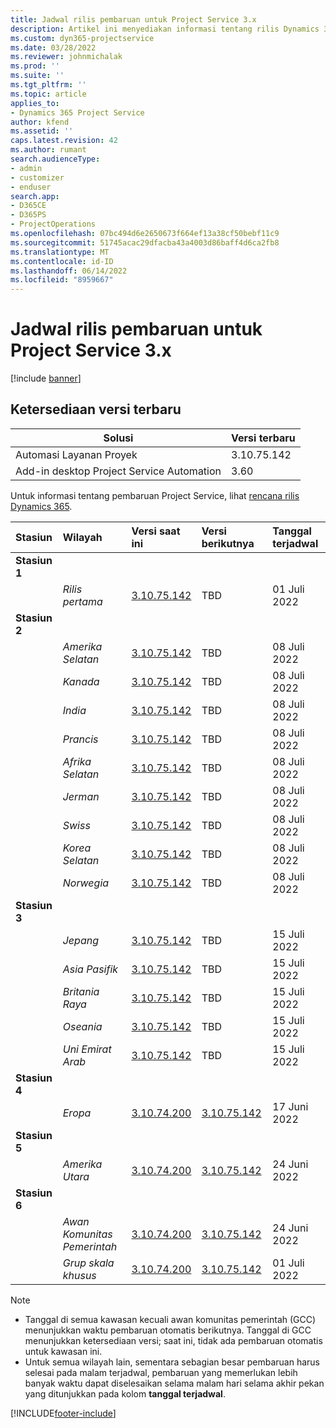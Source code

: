 ```yaml
---
title: Jadwal rilis pembaruan untuk Project Service 3.x
description: Artikel ini menyediakan informasi tentang rilis Dynamics 365 Project Service Automation.
ms.custom: dyn365-projectservice
ms.date: 03/28/2022
ms.reviewer: johnmichalak
ms.prod: ''
ms.suite: ''
ms.tgt_pltfrm: ''
ms.topic: article
applies_to:
- Dynamics 365 Project Service
author: kfend
ms.assetid: ''
caps.latest.revision: 42
ms.author: rumant
search.audienceType:
- admin
- customizer
- enduser
search.app:
- D365CE
- D365PS
- ProjectOperations
ms.openlocfilehash: 07bc494d6e2650673f664ef13a38cf50bebf11c9
ms.sourcegitcommit: 51745acac29dfacba43a4003d86baff4d6ca2fb8
ms.translationtype: MT
ms.contentlocale: id-ID
ms.lasthandoff: 06/14/2022
ms.locfileid: "8959667"
---
```

# <a name="update-release-schedule-for-project-service-3x"></a>Jadwal rilis pembaruan untuk Project Service 3.x

[!include [banner](../includes/psa-now-project-operations.md)]

## <a name="latest-version-availability"></a>Ketersediaan versi terbaru

| Solusi  | Versi terbaru |
|-------|----|
| Automasi Layanan Proyek    | 3.10.75.142 |
| Add-in desktop Project Service Automation                | 3.60          |

Untuk informasi tentang pembaruan Project Service, lihat [rencana rilis Dynamics 365](/dynamics365/release-plans/). 

| Stasiun  | Wilayah | Versi saat ini | Versi berikutnya |  Tanggal terjadwal
| :---   | :---   | :---   | :---   |:---   |         
|<strong>Stasiun 1</strong> | |  |  | |
| | <i>Rilis pertama</i> | [3.10.75.142](whats-new-ur-44.md) | TBD | 01 Juli 2022
|<strong>Stasiun 2</strong> | |  |  | |
| | <i>Amerika Selatan</i> | [3.10.75.142](whats-new-ur-44.md) | TBD | 08 Juli 2022
| | <i>Kanada</i> | [3.10.75.142](whats-new-ur-44.md) | TBD | 08 Juli 2022
| | <i>India</i> | [3.10.75.142](whats-new-ur-44.md) | TBD | 08 Juli 2022
| | <i>Prancis</i> | [3.10.75.142](whats-new-ur-44.md) | TBD | 08 Juli 2022
| | <i>Afrika Selatan</i> | [3.10.75.142](whats-new-ur-44.md) | TBD | 08 Juli 2022
| | <i>Jerman</i> | [3.10.75.142](whats-new-ur-44.md) | TBD | 08 Juli 2022
| | <i>Swiss</i> | [3.10.75.142](whats-new-ur-44.md) | TBD | 08 Juli 2022
| | <i>Korea Selatan</i> | [3.10.75.142](whats-new-ur-44.md) | TBD | 08 Juli 2022
| | <i>Norwegia</i> | [3.10.75.142](whats-new-ur-44.md) | TBD | 08 Juli 2022
|<strong>Stasiun 3</strong> | |  |  | |
| | <i>Jepang</i> | [3.10.75.142](whats-new-ur-44.md) | TBD | 15 Juli 2022
| | <i>Asia Pasifik</i> | [3.10.75.142](whats-new-ur-44.md) | TBD | 15 Juli 2022
| | <i>Britania Raya</i> | [3.10.75.142](whats-new-ur-44.md) | TBD | 15 Juli 2022
| | <i>Oseania</i> | [3.10.75.142](whats-new-ur-44.md) | TBD | 15 Juli 2022
| | <i>Uni Emirat Arab</i> | [3.10.75.142](whats-new-ur-44.md) | TBD | 15 Juli 2022
|<strong>Stasiun 4</strong> | |  |  | |
| | <i>Eropa</i> | [3.10.74.200](whats-new-ur43.md) | [3.10.75.142](whats-new-ur-44.md) | 17 Juni 2022
|<strong>Stasiun 5</strong> | |  |  | |
| | <i>Amerika Utara</i> | [3.10.74.200](whats-new-ur43.md) | [3.10.75.142](whats-new-ur-44.md) | 24 Juni 2022
|<strong>Stasiun 6</strong> | |  |  | |
| | <i>Awan Komunitas Pemerintah</i> | [3.10.74.200](whats-new-ur43.md) | [3.10.75.142](whats-new-ur-44.md) | 24 Juni 2022
| | <i>Grup skala khusus</i> | [3.10.74.200](whats-new-ur43.md) | [3.10.75.142](whats-new-ur-44.md) | 01 Juli 2022




>[!Note]
> - Tanggal di semua kawasan kecuali awan komunitas pemerintah (GCC) menunjukkan waktu pembaruan otomatis berikutnya. Tanggal di GCC menunjukkan ketersediaan versi; saat ini, tidak ada pembaruan otomatis untuk kawasan ini.
> - Untuk semua wilayah lain, sementara sebagian besar pembaruan harus selesai pada malam terjadwal, pembaruan yang memerlukan lebih banyak waktu dapat diselesaikan selama malam hari selama akhir pekan yang ditunjukkan pada kolom **tanggal terjadwal**.


[!INCLUDE[footer-include](../includes/footer-banner.md)]
